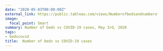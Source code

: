 ```yaml
---
date: "2020-05-03T00:00:00Z"
external_link: https://public.tableau.com/views/NumberofbedsandnumberofcasesCovid-19/Dashboard1?:language=en-US&:display_count=n&:origin=viz_share_link
image:
  focal_point: Smart
summary: Number of beds vs COVID-19 cases, May 3rd, 2020 
tags:
- bedscovid
title:  Number of beds vs COVID-19 cases
---
```

